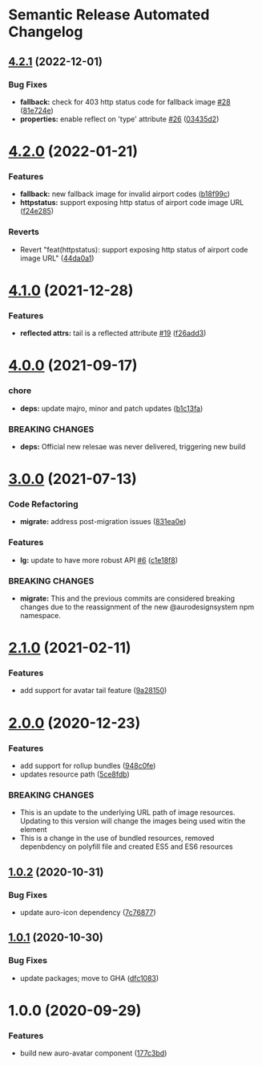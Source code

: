 # Semantic Release Automated Changelog

## [4.2.1](https://github.com/AlaskaAirlines/auro-avatar/compare/v4.2.0...v4.2.1) (2022-12-01)


### Bug Fixes

* **fallback:** check for 403 http status code for fallback image [#28](https://github.com/AlaskaAirlines/auro-avatar/issues/28) ([81e724e](https://github.com/AlaskaAirlines/auro-avatar/commit/81e724eaa2a59f56f18d571e9425ba2ce85f8456))
* **properties:** enable reflect on 'type' attribute [#26](https://github.com/AlaskaAirlines/auro-avatar/issues/26) ([03435d2](https://github.com/AlaskaAirlines/auro-avatar/commit/03435d2684385d331f62e24694a5fccfc02f5946))

# [4.2.0](https://github.com/AlaskaAirlines/auro-avatar/compare/v4.1.0...v4.2.0) (2022-01-21)


### Features

* **fallback:** new fallback image for invalid airport codes ([b18f99c](https://github.com/AlaskaAirlines/auro-avatar/commit/b18f99caa927a7dc878b751b3d7254c22990fcd2))
* **httpstatus:** support exposing http status of airport code image URL ([f24e285](https://github.com/AlaskaAirlines/auro-avatar/commit/f24e2859852bf05191fdda6678d26d7fc272cba6))


### Reverts

* Revert "feat(httpstatus): support exposing http status of airport code image URL" ([44da0a1](https://github.com/AlaskaAirlines/auro-avatar/commit/44da0a194b022112aeeabd1056fdef409e2409e9))

# [4.1.0](https://github.com/AlaskaAirlines/auro-avatar/compare/v4.0.0...v4.1.0) (2021-12-28)


### Features

* **reflected attrs:** tail is a reflected attribute [#19](https://github.com/AlaskaAirlines/auro-avatar/issues/19) ([f26add3](https://github.com/AlaskaAirlines/auro-avatar/commit/f26add3f83e89cbfda1f4779d35645cab806431c))

# [4.0.0](https://github.com/AlaskaAirlines/auro-avatar/compare/v3.0.0...v4.0.0) (2021-09-17)


### chore

* **deps:** update majro, minor and patch updates ([b1c13fa](https://github.com/AlaskaAirlines/auro-avatar/commit/b1c13fa81d07305068050c76e1e5fd1246aae86f))


### BREAKING CHANGES

* **deps:** Official new relesae was never delivered,
triggering new build

# [3.0.0](https://github.com/AlaskaAirlines/auro-avatar/compare/v2.1.0...v3.0.0) (2021-07-13)


### Code Refactoring

* **migrate:** address post-migration issues ([831ea0e](https://github.com/AlaskaAirlines/auro-avatar/commit/831ea0e9166f664b074b9c38bbaa6b0483ee66f0))


### Features

* **lg:** update to have more robust API [#6](https://github.com/AlaskaAirlines/auro-avatar/issues/6) ([c1e18f8](https://github.com/AlaskaAirlines/auro-avatar/commit/c1e18f8187fd0f15301bf497661d57096f74dfae))


### BREAKING CHANGES

* **migrate:** This and the previous commits
are considered breaking changes due to the
reassignment of the new @aurodesignsystem
npm namespace.

# [2.1.0](https://github.com/AlaskaAirlines/auro-avatar/compare/v2.0.0...v2.1.0) (2021-02-11)


### Features

* add support for avatar tail feature ([9a28150](https://github.com/AlaskaAirlines/auro-avatar/commit/9a2815089d7b7fc5dfccf16e5c1eb876dd143f2b))

# [2.0.0](https://github.com/AlaskaAirlines/auro-avatar/compare/v1.0.2...v2.0.0) (2020-12-23)


### Features

* add support for rollup bundles ([948c0fe](https://github.com/AlaskaAirlines/auro-avatar/commit/948c0fefb65f54790faf2a1911f431146067eed2))
* updates resource path ([5ce8fdb](https://github.com/AlaskaAirlines/auro-avatar/commit/5ce8fdbe75c937c55a23f65533e9804790db6c79))


### BREAKING CHANGES

* This is an update to the underlying URL
path of image resources. Updating to this version will
change the images being used witin the element
* This is a change in the use of bundled resources,
removed depenbdency on polyfill file and created ES5 and ES6 resources

## [1.0.2](https://github.com/AlaskaAirlines/auro-avatar/compare/v1.0.1...v1.0.2) (2020-10-31)


### Bug Fixes

* update auro-icon dependency ([7c76877](https://github.com/AlaskaAirlines/auro-avatar/commit/7c768771a55f698a18322d77cf9f227c744fde8c))

## [1.0.1](https://github.com/AlaskaAirlines/auro-avatar/compare/v1.0.0...v1.0.1) (2020-10-30)


### Bug Fixes

* update packages; move to GHA ([dfc1083](https://github.com/AlaskaAirlines/auro-avatar/commit/dfc108369ec5a35d469f70336ea3e67dd74f9550))

# 1.0.0 (2020-09-29)


### Features

* build new auro-avatar component ([177c3bd](https://github.com/AlaskaAirlines/auro-avatar/commit/177c3bdc1942ff3f949bf378ce616be141d89b73))
